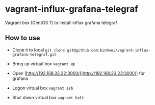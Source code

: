 # vagrant-influx-grafana-telegraf
Vagrant box (CentOS 7) to install influx grafana telegraf

## How to use

 - Clone it to local `git clone git@github.com:bin9wei/vagrant-influx-grafana-telegraf.git`

 - Bring up virtual box `vagrant up`
 
 - Open [http://192.168.33.22:3000/](http://192.168.33.22:3000/) for grafana

 - Logon virtual box `vagrant ssh`

 - Shut down virtual box `vagrant halt`